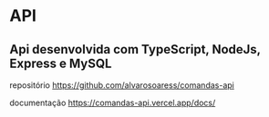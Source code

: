 # API

## Api desenvolvida com TypeScript, NodeJs, Express e MySQL

repositório <https://github.com/alvarosoaress/comandas-api>

documentação  <https://comandas-api.vercel.app/docs/>
